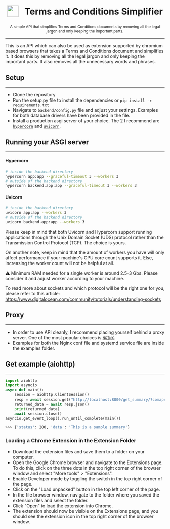 <h1 align="center">
<sub>
    <img src="https://www.cloudflare.com/static/e483f0dab463205cec2642ab111e81fc/cdn-global-hero-illustration.svg" height="36">
</sub>
&nbsp;
Terms and Conditions Simplifier
</h1>
<p align="center">
<sup>
    A simple API that simplifies Terms and Conditions documents by removing all the legal jargon and only keeping the important parts.
</sup>
<br>
</p>

---

This is an API which can also be used as extension supported by chromium based browsers that takes a Terms and Conditions document and simplifies it. It does this by removing all the legal jargon and only keeping the important parts. It also removes all the unnecessary words and phrases.

## Setup

---

- Clone the repository
- Run the setup.py file to install the dependencies or `pip install -r requirements.txt`
- Navigate to `backend/config.py` file and adjust your settings. Examples for both database drivers have been provided in the file.
- Install a production asgi server of your choice. The 2 I recommend are [`hypercorn`](https://pypi.org/project/hypercorn/) and [`uvicorn`](https://pypi.org/project/uvicorn/).

## Running your ASGI server

---

#### Hypercorn

```sh
# inside the backend directory
hypercorn app:app --graceful-timeout 3 --workers 3
# outside of the backend directory
hypercorn backend.app:app --graceful-timeout 3 --workers 3
```

#### Uvicorn

```sh
# inside the backend directory
uvicorn app:app --workers 3
# outside of the backend directory
uvicorn backend.app:app --workers 3
```

Please keep in mind that both Uvicorn and Hypercorn support running applications through the Unix Domain Socket (UDS) protocol rather than the Transmission Control Protocol (TCP). The choice is yours.

On another note, keep in mind that the amount of workers you have will only affect performance if your machine's CPU core count supports it. Else, increasing the worker count will not be helpful at all.

⚠️ Minimum RAM needed for a single worker is around 2.5-3 Gbs. Please consider it and adjust worker according to your machine.

To read more about sockets and which protocol will be the right one for you, please refer to this article: https://www.digitalocean.com/community/tutorials/understanding-sockets

## Proxy

---

- In order to use API cleanly, I recommend placing yourself behind a proxy server. One of the most popular choices is [`NGINX`](https://www.nginx.com/).
- Examples for both the Nginx conf file and systemd service file are inside the examples folder.

## Get example (aiohttp)

---

```py
import aiohttp
import asyncio
async def main():
    session = aiohttp.ClientSession()
    resp = await session.get("http://localhost:8000/get_summary/?comapny=google")
    returned_data = await resp.json()
    print(returned_data)
    await session.close()
asyncio.get_event_loop().run_until_complete(main())
```

```sh
>>> {'status': 200, 'data': 'This is a sample summary'}
```

### Loading a Chrome Extension in the Extension Folder

- Download the extension files and save them to a folder on your computer.
- Open the Google Chrome browser and navigate to the Extensions page. To do this, click on the three dots in the top right corner of the browser window and select "More tools" > "Extensions".
- Enable Developer mode by toggling the switch in the top right corner of the page.
- Click on the "Load unpacked" button in the top left corner of the page.
- In the file browser window, navigate to the folder where you saved the extension files and select the folder.
- Click "Open" to load the extension into Chrome.
- The extension should now be visible on the Extensions page, and you should see the extension icon in the top right corner of the browser window.
